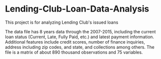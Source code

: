 # Lending-Club-Loan-Data-Analysis

This project is for analyzing Lending Club's issued loans

The data file has 8 years data through the 2007-2015, including the current loan status (Current, Late, Fully Paid, etc.) 
and latest payment information. Additional features include credit scores, number of finance inquiries, address including zip codes, 
and state, and collections among others. The file is a matrix of about 890 thousand observations and 75 variables.

